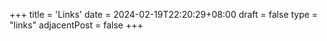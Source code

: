 +++
title = 'Links'
date = 2024-02-19T22:20:29+08:00
draft = false
type = "links"
adjacentPost = false
+++
